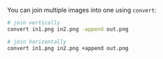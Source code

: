 You can join multiple images into one using `convert`:
```bash
# join vertically
convert in1.png in2.png -append out.png

# join horizontally 
convert in1.png in2.png +append out.png
```

